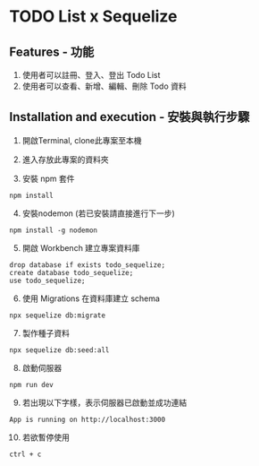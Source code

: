 # TODO List x Sequelize

## Features - 功能

1. 使用者可以註冊、登入、登出 Todo List
2. 使用者可以查看、新增、編輯、刪除 Todo 資料

## Installation and execution - 安裝與執行步驟

1. 開啟Terminal, clone此專案至本機

2. 進入存放此專案的資料夾

3. 安裝 npm 套件
```
npm install
```

4. 安裝nodemon (若已安裝請直接進行下一步)
```
npm install -g nodemon
```

5. 開啟 Workbench 建立專案資料庫
```
drop database if exists todo_sequelize; 
create database todo_sequelize; 
use todo_sequelize;
```

6. 使用 Migrations 在資料庫建立 schema 
```
npx sequelize db:migrate
```

7. 製作種子資料
```
npx sequelize db:seed:all
```

8. 啟動伺服器
```
npm run dev 
```

9. 若出現以下字樣，表示伺服器已啟動並成功連結
```
App is running on http://localhost:3000
```
10. 若欲暫停使用
```
ctrl + c
```
